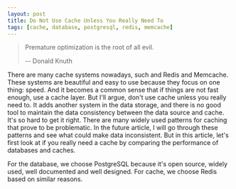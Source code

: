 ```yaml
---
layout: post
title: Do Not Use Cache Unless You Really Need To
tags: [cache, database, postgresql, redis, memcache]
---
```


> Premature optimization is the root of all evil.
>
> -- Donald Knuth

There are many cache systems nowadays, such and Redis and Memcache. These systems are beautiful and easy to use because they focus on one thing: speed. And it becomes a common sense that if things are not fast enough, use a cache layer. But I'll argue, don't use cache unless you really need to. It adds another system in the data storage, and there is no good tool to maintain the data consistency between the data source and cache. It's so hard to get it right. There are many widely used patterns for caching that prove to be problematic. In the future article, I will go through these patterns and see what could make data inconsistent. But in this article, let's first look at if you really need a cache by comparing the performance of databases and caches.

For the database, we choose PostgreSQL because it's open source, widely used, well documented and well designed. For cache, we choose Redis based on similar reasons.
